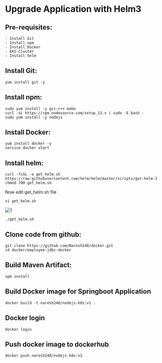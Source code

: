 # Upgrade Application with Helm3

Pre-requisites:
------
    - Install Git
    - Install npm
    - Install Docker
    - EKS-Cluster
    - Install helm

Install Git:
-------
    yum install git -y

Install npm:
-------
    sudo yum install -y gcc-c++ make
    curl -sL https://rpm.nodesource.com/setup_13.x | sudo -E bash -
    sudo yum install -y nodejs

Install Docker:
------
    yum install docker -y
    service docker start
    
Install helm:
-------
    curl -fsSL -o get_helm.sh https://raw.githubusercontent.com/helm/helm/master/scripts/get-helm-3
    chmod 700 get_helm.sh
Now edit get_helm.sh file
   
    vi get_helm.sh
    
![1](https://user-images.githubusercontent.com/63221837/83378838-9fb65e00-a3f7-11ea-9abf-aa042368341c.png)

    ./get_helm.sh

Clone code from github:
-------
    git clone https://github.com/Naresh240/docker.git
    cd docker/employee-jdbc-docker   
Build Maven Artifact:
-------
    npm install
Build Docker image for Springboot Application
--------------
    docker build -t naresh240/nodejs-k8s:v1 .
Docker login
-------------
    docker login
Push docker image to dockerhub
-----------
    docker push naresh240/nodejs-k8s:v1

